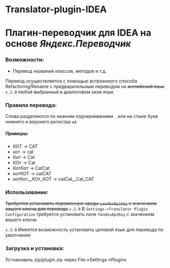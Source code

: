 # Translator-plugin-IDEA
Плагин-переводчик для IDEA на основе _Яндекс.Переводчик_
========================================================
### Возможности:
- Перевод названий классов, методов и т.д.

Перевод осуществляется с помощью встроенного способа Refactoring/Rename
с предварительным переводом на ~~английский язык~~ `v.2.0` любой выбранный в диалоговом окне язык

### Правила перевода:
Слова разделяются по нижним подчеркиваниям `_` или на стыке букв нижнего 
и верхнего регистра `aA`

##### Примеры:
- КОТ -> CAT
- кот -> cat
- Кот -> Cat
- КОт -> Cat
- КотКот -> CatCat
- котКОТ -> catCAT
- котКот\_\_КОт\_КОТ -> catCat\_\_Cat\_CAT

### Использование:
~~Требуется установить переменную среды `yandexApiKey` с значением вашего ключа для перевода~~ `v.2.0` В `Settings->Translator Plugin Configuration` требуется установить поле `YandexApiKey` с значением вашего ключа


`v.3.0` Имеется возможность установить целевой язык для перевода по умолчанию


### Загрузка и установка:
Устнановить zip/plugin.zip через File->Settings->Plugins